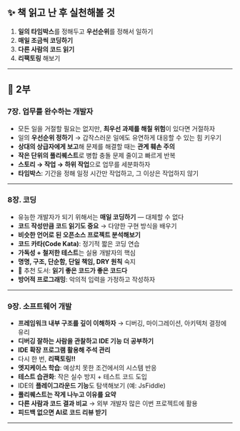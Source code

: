 ## ✨ 책 읽고 난 후 실천해볼 것

1. **일의 타임박스**를 정해두고 **우선순위**를 정해서 일하기  
2. **매일 조금씩 코딩하기**  
3. **다른 사람의 코드 읽기**  
4. **리팩토링** 해보기  

---

## 📘 2부

### 7장. 업무를 완수하는 개발자

- 모든 일을 거절할 필요는 없지만, **최우선 과제를 해칠 위험**이 있다면 거절하자
- 일의 **우선순위 정하기** → 갑작스러운 일에도 유연하게 대응할 수 있는 힘 키우기
- **상대의 상급자에게 보고**해 문제를 해결할 때는 **관계 훼손 주의**
- **작은 단위의 풀리퀘스트**로 병합 충돌 문제 줄이고 빠르게 반복
- **스토리 → 작업 → 하위 작업**으로 업무를 세분화하자
- **타임박스**: 기간을 정해 일정 시간만 작업하고, 그 이상은 작업하지 않기

---

### 8장. 코딩

- 유능한 개발자가 되기 위해서는 **매일 코딩하기** — 대체할 수 없다
- **코드 작성만큼 코드 읽기도 중요** → 다양한 구현 방식을 배우기
- **비슷한 언어로 된 오픈소스 프로젝트 분석해보기**
- **코드 카타(Code Kata)**: 정기적 짧은 코딩 연습
- **가독성 + 철저한 테스트**는 실용 개발자의 핵심
- **명명, 구조, 단순함, 단일 책임, DRY 원칙** 숙지
- 📘 추천 도서: **읽기 좋은 코드가 좋은 코드다**
- **방어적 프로그래밍**: 악의적 입력을 가정하고 작성하자

---

### 9장. 소프트웨어 개발

- **프레임워크 내부 구조를 깊이 이해하자** → 디버깅, 마이그레이션, 아키텍처 결정에 유리
- **디버깅 잘하는 사람을 관찰하고 IDE 기능 더 공부하기**
- **IDE 확장 프로그램 활용해 주석 관리**
- 다시 한 번, **리팩토링!!**
- **엣지케이스 학습**: 예상치 못한 조건에서의 시스템 반응
- **테스트 습관화**: 작은 실수 방지 + 테스트 코드 도입
- IDE의 **플레이그라운드 기능**도 탐색해보기 (예: JsFiddle)
- **풀리퀘스트는 작게 나누고 이유를 요약**
- **다른 사람과 코드 결과 비교** → 외부 개발자 많은 이번 프로젝트에 활용
- **피드백 없으면 AI로 코드 리뷰 받기**

---
